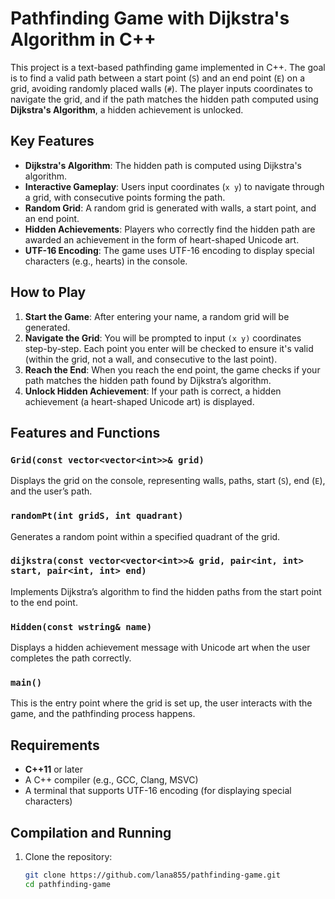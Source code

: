 # Pathfinding Game with Dijkstra's Algorithm in C++

This project is a text-based pathfinding game implemented in C++. The goal is to find a valid path between a start point (`S`) and an end point (`E`) on a grid, avoiding randomly placed walls (`#`). The player inputs coordinates to navigate the grid, and if the path matches the hidden path computed using **Dijkstra's Algorithm**, a hidden achievement is unlocked.

## Key Features

- **Dijkstra's Algorithm**: The hidden path is computed using Dijkstra's algorithm.
- **Interactive Gameplay**: Users input coordinates (`x y`) to navigate through a grid, with consecutive points forming the path.
- **Random Grid**: A random grid is generated with walls, a start point, and an end point.
- **Hidden Achievements**: Players who correctly find the hidden path are awarded an achievement in the form of heart-shaped Unicode art.
- **UTF-16 Encoding**: The game uses UTF-16 encoding to display special characters (e.g., hearts) in the console.

## How to Play

1. **Start the Game**: After entering your name, a random grid will be generated.
2. **Navigate the Grid**: You will be prompted to input `(x y)` coordinates step-by-step. Each point you enter will be checked to ensure it's valid (within the grid, not a wall, and consecutive to the last point).
3. **Reach the End**: When you reach the end point, the game checks if your path matches the hidden path found by Dijkstra’s algorithm.
4. **Unlock Hidden Achievement**: If your path is correct, a hidden achievement (a heart-shaped Unicode art) is displayed.

## Features and Functions

### `Grid(const vector<vector<int>>& grid)`
Displays the grid on the console, representing walls, paths, start (`S`), end (`E`), and the user’s path.

### `randomPt(int gridS, int quadrant)`
Generates a random point within a specified quadrant of the grid.

### `dijkstra(const vector<vector<int>>& grid, pair<int, int> start, pair<int, int> end)`
Implements Dijkstra’s algorithm to find the hidden paths from the start point to the end point.

### `Hidden(const wstring& name)`
Displays a hidden achievement message with Unicode art when the user completes the path correctly.

### `main()`
This is the entry point where the grid is set up, the user interacts with the game, and the pathfinding process happens.

## Requirements

- **C++11** or later
- A C++ compiler (e.g., GCC, Clang, MSVC)
- A terminal that supports UTF-16 encoding (for displaying special characters)

## Compilation and Running


1. Clone the repository:
   ```bash
   git clone https://github.com/lana855/pathfinding-game.git
   cd pathfinding-game
